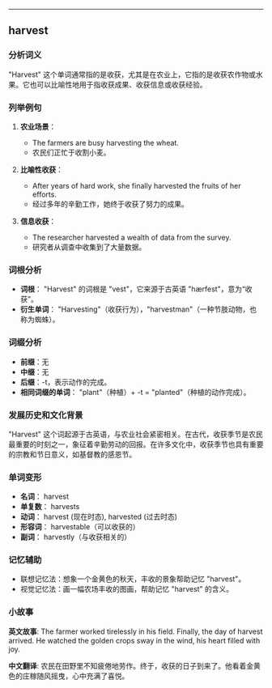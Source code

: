 
---------------
## harvest
### 分析词义

"Harvest" 这个单词通常指的是收获，尤其是在农业上，它指的是收获农作物或水果。它也可以比喻性地用于指收获成果、收获信息或收获经验。

### 列举例句

1. **农业场景**：
   - The farmers are busy harvesting the wheat.
   - 农民们正忙于收割小麦。

2. **比喻性收获**：
   - After years of hard work, she finally harvested the fruits of her efforts.
   - 经过多年的辛勤工作，她终于收获了努力的成果。

3. **信息收获**：
   - The researcher harvested a wealth of data from the survey.
   - 研究者从调查中收集到了大量数据。

### 词根分析

- **词根**： "Harvest" 的词根是 "vest"，它来源于古英语 "hærfest"，意为“收获”。
- **衍生单词**： "Harvesting"（收获行为），"harvestman"（一种节肢动物，也称为蜘蛛）。

### 词缀分析

- **前缀**：无
- **中缀**：无
- **后缀**：-t，表示动作的完成。
- **相同词缀的单词**： "plant"（种植）+ -t = "planted"（种植的动作完成）。

### 发展历史和文化背景

"Harvest" 这个词起源于古英语，与农业社会紧密相关。在古代，收获季节是农民最重要的时刻之一，象征着辛勤劳动的回报。在许多文化中，收获季节也具有重要的宗教和节日意义，如基督教的感恩节。

### 单词变形

- **名词**： harvest
- **单复数**： harvests
- **动词**： harvest (现在时态), harvested (过去时态)
- **形容词**： harvestable（可以收获的）
- **副词**： harvestly（与收获相关的）

### 记忆辅助

- 联想记忆法：想象一个金黄色的秋天，丰收的景象帮助记忆 "harvest"。
- 视觉记忆法：画一幅农场丰收的图画，帮助记忆 "harvest" 的含义。

### 小故事

**英文故事**:
The farmer worked tirelessly in his field. Finally, the day of harvest arrived. He watched the golden crops sway in the wind, his heart filled with joy.

**中文翻译**:
农民在田野里不知疲倦地劳作。终于，收获的日子到来了。他看着金黄色的庄稼随风摇曳，心中充满了喜悦。

